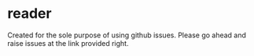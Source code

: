 reader
======

Created for the sole purpose of using github issues. Please go ahead and raise issues at the link provided right. 
